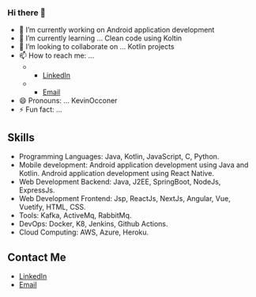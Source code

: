 ### Hi there 👋



- 🔭 I’m currently working on Android application development
- 🌱 I’m currently learning ... Clean code using Koltin
- 👯 I’m looking to collaborate on ... Kotlin projects
- 📫 How to reach me: ...
  - * [LinkedIn](https://www.linkedin.com/in/varepalli/)
  - * [Email](mailto:avs.pavan@gmail.com)
- 😄 Pronouns: ... KevinOcconer
- ⚡ Fun fact: ... 

## Skills

* Programming Languages: Java, Kotlin, JavaScript, C, Python.
* Mobile development: Android application development using Java and Kotlin. Android application development using React Native.
* Web Development Backend: Java, J2EE, SpringBoot, NodeJs, ExpressJs.
* Web Development Frontend: Jsp, ReactJs, NextJs, Angular, Vue, Vuetify, HTML, CSS.
* Tools: Kafka, ActiveMq, RabbitMq.
* DevOps: Docker, K8, Jenkins, Github Actions.
* Cloud Computing: AWS, Azure, Heroku.


## Contact Me

* [LinkedIn](https://www.linkedin.com/in/varepalli/)
* [Email](mailto:avs.pavan@gmail.com)


